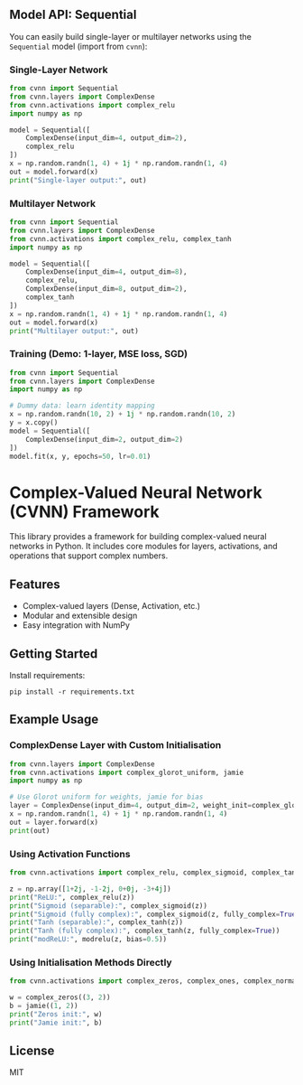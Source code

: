 ## Model API: Sequential


You can easily build single-layer or multilayer networks using the `Sequential` model (import from `cvnn`):

### Single-Layer Network
```python
from cvnn import Sequential
from cvnn.layers import ComplexDense
from cvnn.activations import complex_relu
import numpy as np

model = Sequential([
	ComplexDense(input_dim=4, output_dim=2),
	complex_relu
])
x = np.random.randn(1, 4) + 1j * np.random.randn(1, 4)
out = model.forward(x)
print("Single-layer output:", out)
```

### Multilayer Network
```python
from cvnn import Sequential
from cvnn.layers import ComplexDense
from cvnn.activations import complex_relu, complex_tanh
import numpy as np

model = Sequential([
	ComplexDense(input_dim=4, output_dim=8),
	complex_relu,
	ComplexDense(input_dim=8, output_dim=2),
	complex_tanh
])
x = np.random.randn(1, 4) + 1j * np.random.randn(1, 4)
out = model.forward(x)
print("Multilayer output:", out)
```

### Training (Demo: 1-layer, MSE loss, SGD)
```python
from cvnn import Sequential
from cvnn.layers import ComplexDense
import numpy as np

# Dummy data: learn identity mapping
x = np.random.randn(10, 2) + 1j * np.random.randn(10, 2)
y = x.copy()
model = Sequential([
	ComplexDense(input_dim=2, output_dim=2)
])
model.fit(x, y, epochs=50, lr=0.01)
```
# Complex-Valued Neural Network (CVNN) Framework

This library provides a framework for building complex-valued neural networks in Python. It includes core modules for layers, activations, and operations that support complex numbers.

## Features
- Complex-valued layers (Dense, Activation, etc.)
- Modular and extensible design
- Easy integration with NumPy

## Getting Started

Install requirements:
```
pip install -r requirements.txt
```


## Example Usage

### ComplexDense Layer with Custom Initialisation
```python
from cvnn.layers import ComplexDense
from cvnn.activations import complex_glorot_uniform, jamie
import numpy as np

# Use Glorot uniform for weights, jamie for bias
layer = ComplexDense(input_dim=4, output_dim=2, weight_init=complex_glorot_uniform, bias_init=jamie)
x = np.random.randn(1, 4) + 1j * np.random.randn(1, 4)
out = layer.forward(x)
print(out)
```

### Using Activation Functions
```python
from cvnn.activations import complex_relu, complex_sigmoid, complex_tanh, modrelu

z = np.array([1+2j, -1-2j, 0+0j, -3+4j])
print("ReLU:", complex_relu(z))
print("Sigmoid (separable):", complex_sigmoid(z))
print("Sigmoid (fully complex):", complex_sigmoid(z, fully_complex=True))
print("Tanh (separable):", complex_tanh(z))
print("Tanh (fully complex):", complex_tanh(z, fully_complex=True))
print("modReLU:", modrelu(z, bias=0.5))
```

### Using Initialisation Methods Directly
```python
from cvnn.activations import complex_zeros, complex_ones, complex_normal, complex_glorot_uniform, complex_he_normal, jamie

w = complex_zeros((3, 2))
b = jamie((1, 2))
print("Zeros init:", w)
print("Jamie init:", b)
```

## License
MIT
